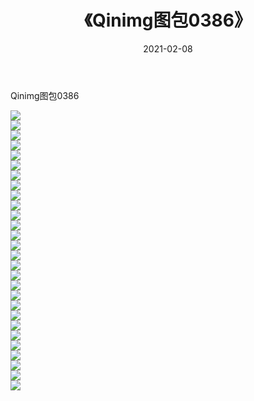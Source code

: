 ﻿---
layout: post
title:  《Qinimg图包0386》
date:   2021-02-08
img: http://imgx.orgx.ga/Qinimg图包/Qinimg图包0386/000.jpg
categories: [美女, 清纯, 唯美]
---

Qinimg图包0386

 ![](http://imgx.orgx.ga/Qinimg图包/Qinimg图包0386/001.jpg) <br>![](http://imgx.orgx.ga/Qinimg图包/Qinimg图包0386/002.jpg) <br>![](http://imgx.orgx.ga/Qinimg图包/Qinimg图包0386/003.jpg) <br>![](http://imgx.orgx.ga/Qinimg图包/Qinimg图包0386/004.jpg) <br>![](http://imgx.orgx.ga/Qinimg图包/Qinimg图包0386/005.jpg) <br>![](http://imgx.orgx.ga/Qinimg图包/Qinimg图包0386/006.jpg) <br>![](http://imgx.orgx.ga/Qinimg图包/Qinimg图包0386/007.jpg) <br>![](http://imgx.orgx.ga/Qinimg图包/Qinimg图包0386/008.jpg) <br>![](http://imgx.orgx.ga/Qinimg图包/Qinimg图包0386/009.jpg) <br>![](http://imgx.orgx.ga/Qinimg图包/Qinimg图包0386/010.jpg) <br>![](http://imgx.orgx.ga/Qinimg图包/Qinimg图包0386/011.jpg) <br>![](http://imgx.orgx.ga/Qinimg图包/Qinimg图包0386/012.jpg) <br>![](http://imgx.orgx.ga/Qinimg图包/Qinimg图包0386/013.jpg) <br>![](http://imgx.orgx.ga/Qinimg图包/Qinimg图包0386/014.jpg) <br>![](http://imgx.orgx.ga/Qinimg图包/Qinimg图包0386/015.jpg) <br>![](http://imgx.orgx.ga/Qinimg图包/Qinimg图包0386/016.jpg) <br>![](http://imgx.orgx.ga/Qinimg图包/Qinimg图包0386/017.jpg) <br>![](http://imgx.orgx.ga/Qinimg图包/Qinimg图包0386/018.jpg) <br>![](http://imgx.orgx.ga/Qinimg图包/Qinimg图包0386/019.jpg) <br>![](http://imgx.orgx.ga/Qinimg图包/Qinimg图包0386/020.jpg) <br>![](http://imgx.orgx.ga/Qinimg图包/Qinimg图包0386/021.jpg) <br>![](http://imgx.orgx.ga/Qinimg图包/Qinimg图包0386/022.jpg) <br>![](http://imgx.orgx.ga/Qinimg图包/Qinimg图包0386/023.jpg) <br>![](http://imgx.orgx.ga/Qinimg图包/Qinimg图包0386/024.jpg) <br>![](http://imgx.orgx.ga/Qinimg图包/Qinimg图包0386/025.jpg) <br>![](http://imgx.orgx.ga/Qinimg图包/Qinimg图包0386/026.jpg) <br>![](http://imgx.orgx.ga/Qinimg图包/Qinimg图包0386/027.jpg) <br>![](http://imgx.orgx.ga/Qinimg图包/Qinimg图包0386/028.jpg) <br>